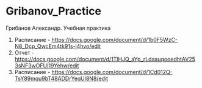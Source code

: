 # Gribanov_Practice
Грибанов Александр. Учебная практика

1) Расписание - https://docs.google.com/document/d/1b0F5WzC-N8_Dcp_QwcEm4tk91s-j4hvo/edit
2) Отчет - https://docs.google.com/document/d/1TlHJQ_aYp_rLdaauqooedhtAV253sNF3wOFUI19Yehw/edit
3) Расписание - https://docs.google.com/document/d/1Cd012Q-TsY89mqu9bT48ADDrYeqUl8N8/edit
